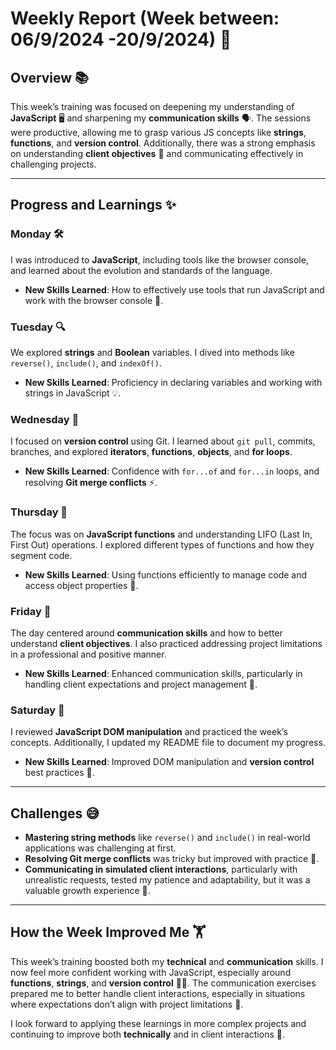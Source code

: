 # Weekly Report (Week between: 06/9/2024 -20/9/2024) 🚀

## Overview 📚
This week’s training was focused on deepening my understanding of **JavaScript** 🖥️ and sharpening my **communication skills** 🗣️. The sessions were productive, allowing me to grasp various JS concepts like **strings**, **functions**, and **version control**. Additionally, there was a strong emphasis on understanding **client objectives** 🎯 and communicating effectively in challenging projects.

---

## Progress and Learnings ✨

### Monday 🛠️
I was introduced to **JavaScript**, including tools like the browser console, and learned about the evolution and standards of the language.
- **New Skills Learned**: How to effectively use tools that run JavaScript and work with the browser console 🧰.

### Tuesday 🔍
We explored **strings** and **Boolean** variables. I dived into methods like `reverse()`, `include()`, and `indexOf()`.
- **New Skills Learned**: Proficiency in declaring variables and working with strings in JavaScript 💡.

### Wednesday 🔄
I focused on **version control** using Git. I learned about `git pull`, commits, branches, and explored **iterators**, **functions**, **objects**, and **for loops**.
- **New Skills Learned**: Confidence with `for...of` and `for...in` loops, and resolving **Git merge conflicts** ⚡.

### Thursday 🧠
The focus was on **JavaScript functions** and understanding LIFO (Last In, First Out) operations. I explored different types of functions and how they segment code.
- **New Skills Learned**: Using functions efficiently to manage code and access object properties 🧩.

### Friday 💬
The day centered around **communication skills** and how to better understand **client objectives**. I also practiced addressing project limitations in a professional and positive manner.
- **New Skills Learned**: Enhanced communication skills, particularly in handling client expectations and project management 🎯.

### Saturday 🔧
I reviewed **JavaScript DOM manipulation** and practiced the week’s concepts. Additionally, I updated my README file to document my progress.
- **New Skills Learned**: Improved DOM manipulation and **version control** best practices 📘.

---

## Challenges 😅

- **Mastering string methods** like `reverse()` and `include()` in real-world applications was challenging at first.
- **Resolving Git merge conflicts** was tricky but improved with practice 🔄.
- **Communicating in simulated client interactions**, particularly with unrealistic requests, tested my patience and adaptability, but it was a valuable growth experience 🌱.

---

## How the Week Improved Me 🏋️

This week’s training boosted both my **technical** and **communication** skills. I now feel more confident working with JavaScript, especially around **functions**, **strings**, and **version control** 🧑‍💻. The communication exercises prepared me to better handle client interactions, especially in situations where expectations don’t align with project limitations 🎯.

I look forward to applying these learnings in more complex projects and continuing to improve both **technically** and in client interactions 💪.
